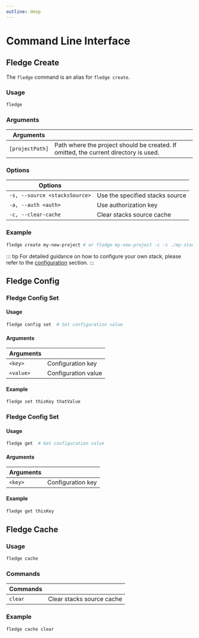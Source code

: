 ```yaml
---
outline: deep
---
```


# Command Line Interface

## Fledge Create

The `fledge` command is an alias for `fledge create`.

### Usage

```bash
fledge
```

### Arguments

| Arguments       |                                                                                      |
| --------------- | ------------------------------------------------------------------------------------ |
| `[projectPath]` | Path where the project should be created. If omitted, the current directory is used. |

### Options

| Options                       |                                 |
| ----------------------------- | ------------------------------- |
| `-s, --source <stacksSource>` | Use the specified stacks source |
| `-a, --auth <auth>`           | Use authorization key           |
| `-c, --clear-cache`           | Clear stacks source cache       |

### Example

```bash
fledge create my-new-project # or fledge my-new-project -c -s ./my-stack-of-choice
```

::: tip
For detailed guidance on how to configure your own stack, please refer to the [configuration](/config) section.
:::

## Fledge Config

### Fledge Config Set

#### Usage

```bash
fledge config set  # Set configuration value
```

#### Arguments

| Arguments |                     |
| --------- | ------------------- |
| `<key>`   | Configuration key   |
| `<value>` | Configuration value |

#### Example

```bash
fledge set thisKey thatValue
```

### Fledge Config Set

#### Usage

```bash
fledge get  # Get configuration value
```

#### Arguments

| Arguments |                   |
| --------- | ----------------- |
| `<key>`   | Configuration key |

#### Example

```bash
fledge get thisKey
```

## Fledge Cache

### Usage

```bash
fledge cache
```

### Commands

| Commands |                           |
| -------- | ------------------------- |
| `clear`  | Clear stacks source cache |

### Example

```bash
fledge cache clear
```
